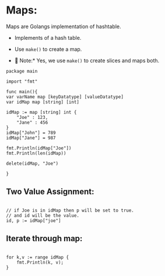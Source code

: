 # Maps:

Maps are Golangs implementation of hashtable.

* Implements of a hash table.
* Use `make()` to create a map.

* 🚩 Note:* Yes, we use `make()` to create slices and maps both.

``` golang
package main

import "fmt"

func main(){
var varName map [keyDatatype] [valueDatatype]
var idMap map [string] [int]

idMap := map [string] int {
    "Joe" : 123,
    "Jane" : 456
}
idMap["John"] = 789
idMap["Jane"] = 987

fmt.Println(idMap["Joe"])
fmt.Println(len(idMap))

delete(idMap, "Joe")

}

```

## Two Value Assignment:

``` golang

// if Joe is in idMap then p will be set to true.
// and id will be the value.
id, p := idMap["joe"]

```

## Iterate through map:

```golang

for k,v := range idMap {
    fmt.Println(k, v);
}

```
